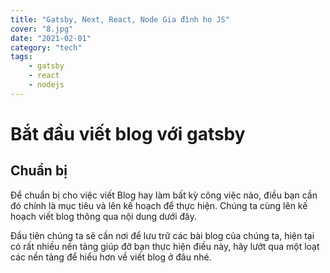 ```yaml
---
title: "Gatsby, Next, React, Node Gia đình họ JS"
cover: "8.jpg"
date: "2021-02-01"
category: "tech"
tags:
    - gatsby
    - react
    - nodejs
---
```


# Bắt đầu viết blog với gatsby

## Chuẩn bị

Để chuẩn bị cho việc viết Blog hay làm bất kỳ công việc nào,
 điều bạn cần đó chính là mục tiêu và lên kế hoạch để thực hiện.
 Chúng ta cùng lên kế hoạch viết blog thông qua nội dung dưới đây.

Đầu tiên chúng ta sẽ cần nơi để lưu trữ các bài blog của chúng ta,
hiện tại có rất nhiều nền tảng giúp đỡ bạn thực hiện điều này, hãy lướt qua một loạt
các nền tảng để hiểu hơn về viết blog ở đâu nhé.